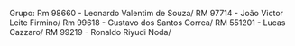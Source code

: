 Grupo: Rm 98660 - Leonardo Valentim de Souza/ RM 97714 - João Victor Leite Firmino/ Rm 99618 - Gustavo dos Santos Correa/ RM 551201 - Lucas Cazzaro/ RM 99219 - Ronaldo Riyudi Noda/
